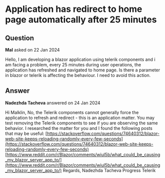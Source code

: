# Application has redirect to home page automatically after 25 minutes

## Question

**Mal** asked on 22 Jan 2024

Hello, I am developing a blazor application using telerik components and i am facing a problem, every 25 minutes during user operations, the application has refreshed and navigated to home page. Is there a parameter in blazor or telerik is affecting the behaviour. I need to avoid this action.

## Answer

**Nadezhda Tacheva** answered on 24 Jan 2024

Hi Malklin, No, the Telerik components cannot generally force the application to refresh and redirect - this is an application matter. You may test removing the Telerik components to see if you are observing the same behavior. I researched the matter for you and I found the following posts that may be useful: [https://stackoverflow.com/questions/74640312/blazor-web-site-keeps-reloading-randomly-every-few-seconds](https://stackoverflow.com/questions/74640312/blazor-web-site-keeps-reloading-randomly-every-few-seconds) [https://www.reddit.com/r/Blazor/comments/wiul5b/what_could_be_causing_my_blazor_server_app_to/](https://www.reddit.com/r/Blazor/comments/wiul5b/what_could_be_causing_my_blazor_server_app_to/) Regards, Nadezhda Tacheva Progress Telerik
